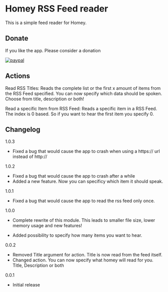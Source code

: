 # Homey RSS Feed reader

This is a simple feed reader for Homey.

## Donate

If you like the app. Please consider a donation

[![paypal](https://www.paypal.com/en_US/i/btn/btn_donateCC_LG.gif)](https://www.paypal.com/cgi-bin/webscr?cmd=_s-xclick&hosted_button_id=Q67ZKATD9QVLY)

## Actions

Read RSS Titles:
Reads the complete list or the first x amount of items from the RSS Feed specified. You can now specify which data should be spoken. Choose from title, description or both!

Read a specific Item from RSS Feed:
Reads a specific item in a RSS Feed. The index is 0 based. So if you want to hear the first item you specify 0. 

## Changelog

1.0.3
* Fixed a bug that would cause the app to crash when using a https:// url instead of http://

1.0.2
* Fixed a bug that would cause the app to crash after a while
* Added a new feature. Now you can specificy which item it should speak.

1.0.1
* Fixed a bug that would cause the app to read the rss feed only once.

1.0.0
* Complete rewrite of this module. This leads to smaller file size, lower memory usage
and new features!

* Added possibility to specify how many items you want to hear. 

0.0.2 
* Removed Title argument for action. Title is now read from the feed itself.
* Changed action. You can now specify what homey will read for you. Title, Description or both

0.0.1
* Initial release
